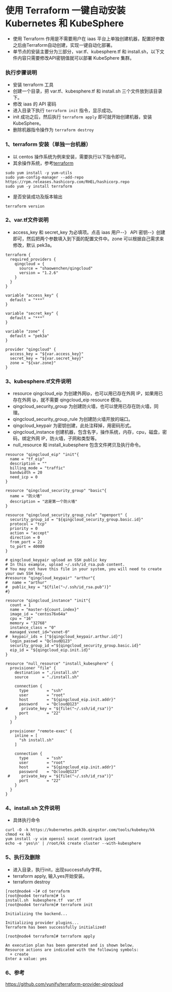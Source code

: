 # 使用 Terraform 一键自动安装 Kubernetes 和 KubeSphere

* 使用 Terraform 作用是不需要用户在 iaas 平台上单独创建机器，配置好参数之后由Terraform自动创建，实现一键自动化部署。
* 单节点的安装主要分为三部分，var.tf、kubesphere.tf 和 install.sh，以下文件内容只需要修改API密钥值就可以部署 KubeSphere 集群。

### 执行步骤说明
* 安装 terraform 工具
* 创建一个目录，把 var.tf、kubesphere.tf 和 install.sh 三个文件放到该目录下。
* 修改 iaas 的 API 密码
* 进入目录下执行 `terraform init` 指令，显示成功。
* init 成功之后，然后执行 `terraform apply` 即可就开始创建机器，安装 KubeSphere。
* 删除机器指令操作为 `terraform destroy`

### 1、terraform 安装（单独一台机器）
* 以 centos 操作系统为例来安装，需要执行以下指令即可。
* 其余操作系统，参考[terraform](https://learn.hashicorp.com/tutorials/terraform/install-cli?in=terraform/aws-get-started)

```
sudo yum install -y yum-utils
sudo yum-config-manager --add-repo https://rpm.releases.hashicorp.com/RHEL/hashicorp.repo
sudo yum -y install terraform
```
* 是否安装成功及版本输出

`terraform version`

### 2、var.tf文件说明
* access_key 和 secret_key 为必填项。点击 iaas 用户--》 API 密钥--》创建即可，然后把两个参数填入到下面的配置文件中。zone 可以根据自己需求来修改，默认 pek3a。

```
terraform {
  required_providers {
    qingcloud = {
      source = "shaowenchen/qingcloud"
      version = "1.2.6"
    }
  }
}

variable "access_key" {
  default = "***"
}

variable "secret_key" {
  default = "***"
}

variable "zone" {
  default = "pek3a"
}

provider "qingcloud" {
  access_key = "${var.access_key}"
  secret_key = "${var.secret_key}"
  zone = "${var.zone}"
}
```

### 3、kubesphere.tf文件说明
* resource qingcloud_eip 为创建外网ip，也可以用已存在外网 IP，如果用已存在外网 ip，就不需要 qingcloud_eip resource 模块。
* qingcloud_security_group 为创建防火墙，也可以使用已存在防火墙，同理。
* qingcloud_security_group_rule 为创建防火墙开放的端口。
* qingcloud_keypair 为密钥创建，此处注释掉，用密码形式。
* qingcloud_instance 创建机器，包含名字，操作系统，内存，cpu，磁盘，密码，绑定外网 IP，防火墙，子网和类型等。
* null_resource 和 install_kubesphere 包含文件拷贝及执行命令。

```
resource "qingcloud_eip" "init"{
  name = "tf_eip"
  description = ""
  billing_mode = "traffic"
  bandwidth = 20
  need_icp = 0
}

resource "qingcloud_security_group" "basic"{
  name = "防火墙"
  description = "这是第一个防火墙"
}

resource "qingcloud_security_group_rule" "openport" {
  security_group_id = "${qingcloud_security_group.basic.id}"
  protocol = "tcp"
  priority = 0
  action = "accept"
  direction = 0
  from_port = 22
  to_port = 40000
}

# qingcloud_keypair upload an SSH public key
# In this example, upload ~/.ssh/id_rsa.pub content.
# You may not have this file in your system, you will need to create your own SSH key.
#resource "qingcloud_keypair" "arthur"{
#  name = "arthur"
#  public_key = "${file("~/.ssh/id_rsa.pub")}"
#}

resource "qingcloud_instance" "init"{
  count = 1
  name = "master-${count.index}"
  image_id = "centos76x64a"
  cpu = "16"
  memory = "32768"
  instance_class = "0"
  managed_vxnet_id="vxnet-0"
#  keypair_ids = ["${qingcloud_keypair.arthur.id}"]
  login_passwd = "Qcloud@123"
  security_group_id ="${qingcloud_security_group.basic.id}"
  eip_id = "${qingcloud_eip.init.id}"
}

resource "null_resource" "install_kubesphere" {
  provisioner "file" {
    destination = "./install.sh"
    source      = "./install.sh"

    connection {
      type        = "ssh"
      user        = "root"
      host        = "${qingcloud_eip.init.addr}"
      password    = "Qcloud@123"
#      private_key = "${file("~/.ssh/id_rsa")}"
      port        = "22"
    }
  }

  provisioner "remote-exec" {
    inline = [
      "sh install.sh"
    ]

    connection {
      type        = "ssh"
      user        = "root"
      host        = "${qingcloud_eip.init.addr}"
      password    = "Qcloud@123"
 #     private_key = "${file("~/.ssh/id_rsa")}"
      port        = "22"
    }
  }
}
```

### 4、install.sh 文件说明
* 具体执行命令

```
curl -O -k https://kubernetes.pek3b.qingstor.com/tools/kubekey/kk
chmod +x kk
yum install -y vim openssl socat conntrack ipset
echo -e 'yes\n' | /root/kk create cluster --with-kubesphere
```

### 5、执行及删除
* 进入目录，执行init，出现successfully字样。
* terraform apply, 输入yes开始安装。
* terraform destroy

```
[root@node4 ~]# cd terraform
[root@node4 terraform]# ls
install.sh  kubesphere.tf  var.tf
[root@node4 terraform]# terraform init

Initializing the backend...

Initializing provider plugins...
Terraform has been successfully initialized!

[root@node4 terraform]# terraform apply

An execution plan has been generated and is shown below.
Resource actions are indicated with the following symbols:
  + create
Enter a value: yes
```

### 6、参考
https://github.com/yunify/terraform-provider-qingcloud